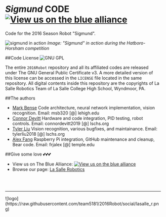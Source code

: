 # *Sigmund* CODE [![View us on the blue alliance](http://www.thebluealliance.com/images/tba_blue_lamp_navbar_large.png)](http://www.thebluealliance.com/team/5181)

Code for the 2016 Season Robot "Sigmund".

![sigmund in action](https://i.imgur.com/Bfpw7XOh.jpg)
*Image: "Sigmund" in action during the Hatboro-Horsham competition*


##Code License
![GNU GPL](https://www.gnu.org/graphics/gplv3-127x51.png)

The entire `2016Robot` repository and all its affiliated codes are released under The GNU General Public Certificate v3. A more detailed version of this license can be accessed in the `LICENSE` file located in the same repository. All digital contents inside this repository are the copyrights of La Salle Robotics Team of La Salle College High School, Wyndmoor, PA.

##The authors

* [Mark Bense](https://github.com/msbense) Code architecture, neural network implementation, vision recognition. Email: msb320 [@] lehigh.edu
* [Connor Devitt](https://github.com/Connor-Devitt) Hardware and code integration, PID testing, robot controls. Email: connordevitt2019 [@] lschs.org
* [Tyler Liu](https://github.com/tylerliu) Vision recognition, various bugfixes, and maintainance. Email: tylerliu2018 [@] lschs.org
* [Alex Fang](https://github.com/frjalex) Raspberry Pi integration, GitHub maintenance and cleanup, Bear code. Email: frjalex [@] temple.edu

##Give some love 💕💕💕

 * View us on The Blue Alliance: [![View us on the blue alliance](http://www.thebluealliance.com/images/tba_blue_lamp_navbar_large.png)](http://www.thebluealliance.com/team/5181)
 * Browse our page: [La Salle Robotics](https://lschs.org/robotics)

<br><br>
<hr>
![logo](https://raw.githubusercontent.com/team5181/2016Robot/social/lasalle_r.png)
